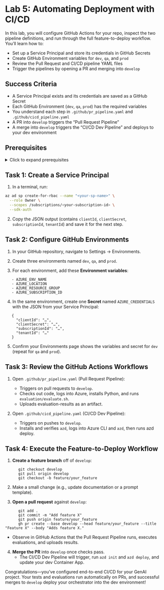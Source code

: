 # Lab 5: Automating Deployment with CI/CD

In this lab, you will configure GitHub Actions for your repo, inspect the two pipeline definitions, and run through the full feature-to-deploy workflow. You’ll learn how to:

- Set up a Service Principal and store its credentials in GitHub Secrets  
- Create GitHub Environment variables for `dev`, `qa`, and `prod`  
- Review the Pull Request and CI/CD pipeline YAML files  
- Trigger the pipelines by opening a PR and merging into `develop`  



## Success Criteria

- A Service Principal exists and its credentials are saved as a GitHub Secret  
- Each GitHub Environment (`dev`, `qa`, `prod`) has the required variables  
- You understand each step in `.github/pr_pipeline.yaml` and `.github/cicd_pipeline.yaml`  
- A PR into `develop` triggers the “Pull Request Pipeline”  
- A merge into `develop` triggers the “CI/CD Dev Pipeline” and deploys to your dev environment  



## Prerequisites

<details markdown="block">
<summary>Click to expand prerequisites</summary>

- Azure CLI (`az`) logged into your subscription  
- GitHub CLI (`gh`) installed and authenticated  
- Your feature repo created from the GPT-RAG template and initial code already pushed  
- Your lab environment variables from previous labs (`AZURE_ENV_NAME`, `AZURE_LOCATION`, `AZURE_RESOURCE_GROUP`, `AZURE_SUBSCRIPTION_ID`)  
- A Service Principal with Contributor or Owner rights on your subscription  
</details>



## Task 1: Create a Service Principal

1. In a terminal, run:  

```bash
az ad sp create-for-rbac --name "<your-sp-name>" \
  --role Owner \
  --scopes /subscriptions/<your-subscription-id> \
  --sdk-auth
```

2. Copy the JSON output (contains `clientId`, `clientSecret`, `subscriptionId`, `tenantId`) and save it for the next step.  



## Task 2: Configure GitHub Environments

1. In your GitHub repository, navigate to Settings → Environments.  

2. Create three environments named `dev`, `qa`, and `prod`.  

3. For each environment, add these **Environment variables**:  

```
   - AZURE_ENV_NAME  
   - AZURE_LOCATION  
   - AZURE_RESOURCE_GROUP  
   - AZURE_SUBSCRIPTION_ID  
```

4. In the same environment, create one **Secret** named `AZURE_CREDENTIALS` with the JSON from your Service Principal:  

```
   {  
     "clientId": "…",  
     "clientSecret": "…",  
     "subscriptionId": "…",  
     "tenantId": "…"  
   }  
```

5. Confirm your Environments page shows the variables and secret for `dev` (repeat for `qa` and `prod`).  



## Task 3: Review the GitHub Actions Workflows

1. Open `.github/pr_pipeline.yaml` (Pull Request Pipeline):  
   - Triggers on pull requests to `develop`.  
   - Checks out code, logs into Azure, installs Python, and runs `evaluation/evaluate.sh`.  
   - Uploads evaluation-results as an artifact.  

2. Open `.github/cicd_pipeline.yaml` (CI/CD Dev Pipeline):  
   - Triggers on pushes to `develop`.  
   - Installs and verifies `azd`, logs into Azure CLI and `azd`, then runs azd deploy.



## Task 4: Execute the Feature-to-Deploy Workflow

1. **Create a feature branch** off of `develop`:  

```
      git checkout develop  
      git pull origin develop  
      git checkout -b feature/your_feature  
```

2. Make a small change (e.g., update documentation or a prompt template).  

3. **Open a pull request** against `develop`:  

```
      git add .  
      git commit -m "Add feature X"  
      git push origin feature/your_feature  
      gh pr create --base develop --head feature/your_feature --title "Feature X" --body "Adds feature X."
```

   - Observe in GitHub Actions that the Pull Request Pipeline runs, executes evaluations, and uploads results.  

4. **Merge the PR** into `develop` once checks pass.  
   - The CI/CD Dev Pipeline will trigger, run `azd init` and `azd deploy`, and update your dev Container App.  



Congratulations—you’ve configured end-to-end CI/CD for your GenAI project. Your tests and evaluations run automatically on PRs, and successful merges to `develop` deploy your orchestrator into the dev environment!  
